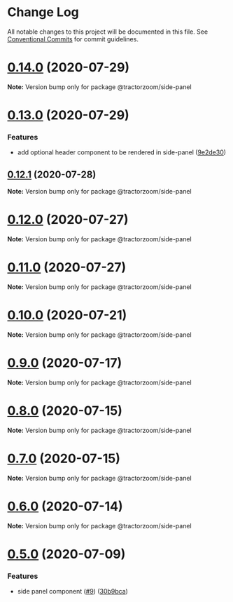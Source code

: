 # Change Log

All notable changes to this project will be documented in this file.
See [Conventional Commits](https://conventionalcommits.org) for commit guidelines.

# [0.14.0](https://github.com/TractorZoom/component-library/compare/v0.13.0...v0.14.0) (2020-07-29)

**Note:** Version bump only for package @tractorzoom/side-panel





# [0.13.0](https://github.com/TractorZoom/component-library/compare/v0.12.1...v0.13.0) (2020-07-29)


### Features

* add optional header component to be rendered in side-panel ([9e2de30](https://github.com/TractorZoom/component-library/commit/9e2de307a11a713cec3cbedc3b728fa1d1f25c78))





## [0.12.1](https://github.com/TractorZoom/component-library/compare/v0.12.0...v0.12.1) (2020-07-28)

**Note:** Version bump only for package @tractorzoom/side-panel





# [0.12.0](https://github.com/TractorZoom/component-library/compare/v0.11.0...v0.12.0) (2020-07-27)

**Note:** Version bump only for package @tractorzoom/side-panel





# [0.11.0](https://github.com/TractorZoom/component-library/compare/v0.10.0...v0.11.0) (2020-07-27)

**Note:** Version bump only for package @tractorzoom/side-panel





# [0.10.0](https://github.com/TractorZoom/component-library/compare/v0.9.1...v0.10.0) (2020-07-21)

**Note:** Version bump only for package @tractorzoom/side-panel





# [0.9.0](https://github.com/TractorZoom/component-library/compare/v0.8.6...v0.9.0) (2020-07-17)

**Note:** Version bump only for package @tractorzoom/side-panel





# [0.8.0](https://github.com/TractorZoom/component-library/compare/v0.7.0...v0.8.0) (2020-07-15)

**Note:** Version bump only for package @tractorzoom/side-panel





# [0.7.0](https://github.com/TractorZoom/component-library/compare/v0.6.0...v0.7.0) (2020-07-15)

**Note:** Version bump only for package @tractorzoom/side-panel





# [0.6.0](https://github.com/TractorZoom/component-library/compare/v0.5.0...v0.6.0) (2020-07-14)

**Note:** Version bump only for package @tractorzoom/side-panel





# [0.5.0](https://github.com/TractorZoom/component-library/compare/v0.4.1...v0.5.0) (2020-07-09)


### Features

* side panel component ([#9](https://github.com/TractorZoom/component-library/issues/9)) ([30b9bca](https://github.com/TractorZoom/component-library/commit/30b9bcad092f6c70bba5c271ec7a72a17e6690fe))
